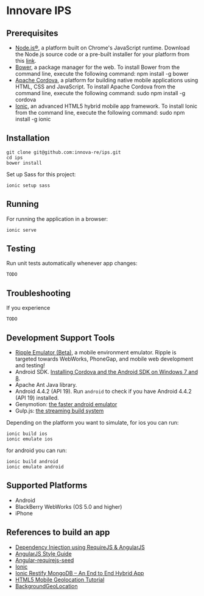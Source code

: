 # Innovare IPS

## Prerequisites

- [Node.js®](http://nodejs.org/), a platform built on Chrome's JavaScript runtime.
Download the Node.js source code or a pre-built installer for your platform from this [link](http://nodejs.org/download/). 
- [Bower](http://bower.io/), a package manager for the web. To install Bower from the command line, execute the following command:
       npm install -g bower
- [Apache Cordova](http://cordova.apache.org/), a platform for building native mobile applications using HTML, CSS and JavaScript. To install Apache Cordova from the command line, execute the following command: 
	   sudo npm install -g cordova
- [Ionic](http://ionicframework.com/docs/guide/installation.html), an advanced HTML5 hybrid mobile app framework. To install Ionic from the command line, execute the following command:
      sudo npm install -g ionic

## Installation

    git clone git@github.com:innova-re/ips.git
    cd ips
    bower install

Set up Sass for this project:

    ionic setup sass

## Running

For running the application in a browser:

	ionic serve

## Testing

Run unit tests automatically whenever app changes:

    TODO

## Troubleshooting

If you experience

    TODO

## Development Support Tools

- [Ripple Emulator (Beta)](https://chrome.google.com/webstore/detail/ripple-emulator-beta/geelfhphabnejjhdalkjhgipohgpdnoc?hl=en), a mobile environment emulator. Ripple is targeted towards WebWorks, PhoneGap, and mobile web development and testing!
- Android SDK. [Installing Cordova and the Android SDK on Windows 7 and 8](http://learn.ionicframework.com/videos/windows-android/).
- Apache Ant Java library.
- Android 4.4.2 (API 19). Run `android` to check if you have Android 4.4.2 (API 19) installed.
- Genymotion: [the faster android emulator](http://www.genymotion.com/)
- Gulp.js: [the streaming build system](http://gulpjs.com/)

Depending on the platform you want to simulate, for ios you can run:

	ionic build ios
	ionic emulate ios

for android you can run:

	ionic build android
	ionic emulate android

## Supported Platforms

- Android
- BlackBerry WebWorks (OS 5.0 and higher)
- iPhone

## References to build an app

- [Dependency Injection using RequireJS & AngularJS](http://solutionoptimist.com/2013/09/30/requirejs-angularjs-dependency-injection/)
- [AngularJS Style Guide](https://github.com/johnpapa/angularjs-styleguide#single-responsibility)
- [Angular-requirejs-seed](https://github.com/tnajdek/angular-requirejs-seed)
- [Ionic](http://ionicframework.com/)
- [Ionic Restify MongoDB – An End to End Hybrid App](http://thejackalofjavascript.com/an-end-to-end-hybrid-app/)
- [HTML5 Mobile Geolocation Tutorial](https://www.youtube.com/watch?v=me1SLfY5hus)
- [BackgroundGeoLocation](https://github.com/christocracy/cordova-plugin-background-geolocation)
